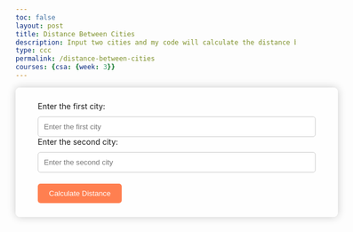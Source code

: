 ```yaml
---
toc: false
layout: post
title: Distance Between Cities
description: Input two cities and my code will calculate the distance between them.
type: ccc
permalink: /distance-between-cities
courses: {csa: {week: 3}}
---
```

<style>
    .distance-container {
        background: rgba(255, 255, 255, 0.8);
        padding: 25px 40px;
        border-radius: 8px;
        box-shadow: 0 0 15px rgba(0, 0, 0, 0.2);
        width: 100%;
        max-width: 500px;
    }
    button {
        margin-top: 20px;
        padding: 10px 20px;
        border: none;
        background: #FF7F50;
        color: #fff;
        border-radius: 5px;
        cursor: pointer;
        transition: background 0.3s;
    }
    button:hover {
        background: #FF4500;
    }
    h2 {
        font-weight: 500;
    }
    p {
        font-size: 1.1em;
        margin: 5px 0;
    }
    input {
        width: 100%;
        padding: 10px;
        margin-top: 10px;
        border-radius: 5px;
        border: 1px solid #ccc;
    }
</style>
<div class="distance-container">
    <label for="cityFrom">Enter the first city:</label>
    <input type="text" id="cityFrom" placeholder="Enter the first city">
    <label for="cityTo" style="margin-top: 15px;">Enter the second city:</label>
    <input type="text" id="cityTo" placeholder="Enter the second city">
    <button id="calculateButton">Calculate Distance</button>
    <div id="distance-result"></div>
</div>
<script>
    window.onload = function() {
        document.getElementById("calculateButton").onclick = function() {
            const cityFrom = document.getElementById("cityFrom").value.trim();
            const cityTo = document.getElementById("cityTo").value.trim();
            if (!cityFrom || !cityTo) {
                alert("Please enter both cities.");
                return;
            }
            const apiKey = "2f154dace08459a35fe9522ff7de936d";
            const geocodeUrlFrom = `https://api.openweathermap.org/geo/1.0/direct?q=${cityFrom}&limit=1&appid=${apiKey}`;
            const geocodeUrlTo = `https://api.openweathermap.org/geo/1.0/direct?q=${cityTo}&limit=1&appid=${apiKey}`;
            Promise.all([fetch(geocodeUrlFrom), fetch(geocodeUrlTo)])
                .then(async ([responseFrom, responseTo]) => {
                    const [dataFrom] = await responseFrom.json();
                    const [dataTo] = await responseTo.json();
                    if (dataFrom && dataTo) {
                        const distance = calculateDistance(
                            dataFrom.lat, dataFrom.lon,
                            dataTo.lat, dataTo.lon
                        );
                        const resultContainer = document.getElementById("distance-result");
                        resultContainer.innerHTML = `
                            <h2>Distance Between ${cityFrom} and ${cityTo}</h2>
                            <p>${distance.toFixed(2)} kilometers</p>
                        `;
                    } else {
                        alert("Could not find one or both cities. Please try again.");
                    }
                })
                .catch(error => {
                    console.error("Error fetching geocoding data:", error);
                    alert("There was an error processing your request.");
                });
        };
        function calculateDistance(lat1, lon1, lat2, lon2) {
            const R = 6371; // Radius of the Earth in kilometers
            const dLat = (lat2 - lat1) * Math.PI / 180;
            const dLon = (lon2 - lon1) * Math.PI / 180;
            const a =
                Math.sin(dLat / 2) * Math.sin(dLat / 2) +
                Math.cos(lat1 * Math.PI / 180) * Math.cos(lat2 * Math.PI / 180) *
                Math.sin(dLon / 2) * Math.sin(dLon / 2);
            const c = 2 * Math.atan2(Math.sqrt(a), Math.sqrt(1 - a));
            return R * c; // Distance in kilometers
        }
    };
</script>












